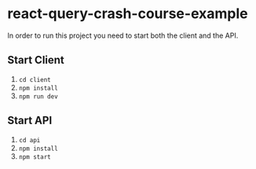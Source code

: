 # react-query-crash-course-example

In order to run this project you need to start both the client and the API.

## Start Client

1. `cd client`
2. `npm install`
3. `npm run dev`

## Start API

1. `cd api`
2. `npm install`
3. `npm start`
